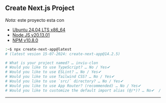## Create Next.js Project

*Nota:* este proyecto esta con
- [Ubuntu 24.04 LTS x86_64]()
- [Node JS v20.13.01]()
- [NPM v10.8.0]()
  
```bash
:~$ npx create-next-app@latest
# (latest vesion 15-07-2024: create-next-app@14.2.5)

# What is your project named? … inviu-clon
# Would you like to use TypeScript? … No / Yes✔ 
# Would you like to use ESLint? … No / Yes✔ 
# Would you like to use Tailwind CSS? … No / Yes✔ 
# Would you like to use `src/` directory? … No / Yes✔ 
# Would you like to use App Router? (recommended) … No / Yes✔ 
# Would you like to customize the default import alias (@/*)? … No✔  / Yes

```
-----------